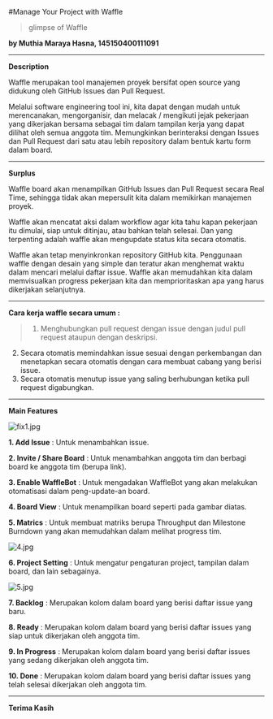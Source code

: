 #Manage Your Project with Waffle
> glimpse of Waffle

**by Muthia Maraya Hasna, 145150400111091**

***

**Description**

Waffle merupakan tool manajemen proyek bersifat open source yang didukung oleh GitHub Issues dan Pull Request. 

Melalui software engineering tool ini, kita dapat dengan mudah untuk merencanakan, mengorganisir, dan melacak / mengikuti jejak pekerjaan yang dikerjakan bersama sebagai tim dalam tampilan kerja yang dapat dilihat oleh semua anggota tim. Memungkinkan berinteraksi dengan Issues dan Pull Request dari satu atau lebih repository dalam bentuk kartu form dalam board.

***

**Surplus**

Waffle board akan menampilkan GitHub Issues dan Pull Request secara Real Time, sehingga tidak akan mepersulit kita dalam memikirkan manajemen proyek.

Waffle akan mencatat aksi dalam workflow agar kita tahu kapan pekerjaan itu dimulai, siap untuk ditinjau, atau bahkan telah selesai. Dan yang terpenting adalah waffle akan mengupdate status kita secara otomatis.

Waffle akan tetap menyinkronkan repository GitHub kita. Penggunaan waffle dengan desain yang simple dan teratur akan menghemat waktu dalam mencari melalui daftar issue. Waffle akan memudahkan kita dalam memvisualkan progress pekerjaan kita dan memprioritaskan apa yang harus dikerjakan selanjutnya.


***

**Cara kerja waffle secara umum :**

>1. Menghubungkan pull request dengan issue dengan judul pull request ataupun dengan deskripsi.
2. Secara otomatis memindahkan issue sesuai dengan perkembangan dan menetapkan secara otomatis dengan cara membuat cabang yang berisi issue.
3. Secara otomatis menutup issue yang saling berhubungan ketika pull request digabungkan.

***

**Main Features**

![fix1.jpg](https://s24.postimg.org/qs9ixm4fp/fix1.jpg)

**1. Add Issue** : Untuk menambahkan issue.

**2. Invite / Share Board** : Untuk menambahkan anggota tim dan berbagi board ke anggota tim (berupa link).

**3. Enable WaffleBot** : Untuk mengadakan WaffleBot yang akan melakukan otomatisasi dalam peng-update-an board.

**4. Board View** : Untuk menampilkan board seperti pada gambar diatas.

**5. Matrics** : Untuk membuat matriks berupa Throughput dan Milestone Burndown yang akan memudahkan dalam melihat progress tim.

![4.jpg](https://s30.postimg.org/d5t6ujxap/image.jpg)

**6. Project Setting** : Untuk mengatur pengaturan project, tampilan dalam board, dan lain sebagainya.

![5.jpg](https://s30.postimg.org/tsgpxnspd/image.jpg)

**7. Backlog** : Merupakan kolom dalam board yang berisi daftar issue yang baru.

**8. Ready** : Merupakan kolom dalam board yang berisi daftar issues yang siap untuk dikerjakan oleh anggota tim.

**9. In Progress** : Merupakan kolom dalam board yang berisi daftar issues yang sedang dikerjakan oleh anggota tim.

**10. Done** : Merupakan kolom dalam board yang berisi daftar issues yang telah selesai dikerjakan oleh anggota tim.

***

**Terima Kasih**
